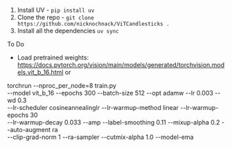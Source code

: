 1. Install UV - `pip install uv`
2. Clone the repo - `git clone https://github.com/nicknochnack/ViTCandlesticks .`
3. Install all the dependencies `uv sync`

To Do
- Load pretrained weights: 
    https://docs.pytorch.org/vision/main/models/generated/torchvision.models.vit_b_16.html or 
    
<!-- Note torchvision parameters. -->
torchrun --nproc_per_node=8 train.py\
    --model vit_b_16 --epochs 300 --batch-size 512 --opt adamw --lr 0.003 --wd 0.3\
    --lr-scheduler cosineannealinglr --lr-warmup-method linear --lr-warmup-epochs 30\
    --lr-warmup-decay 0.033 --amp --label-smoothing 0.11 --mixup-alpha 0.2 --auto-augment ra\
    --clip-grad-norm 1 --ra-sampler --cutmix-alpha 1.0 --model-ema
